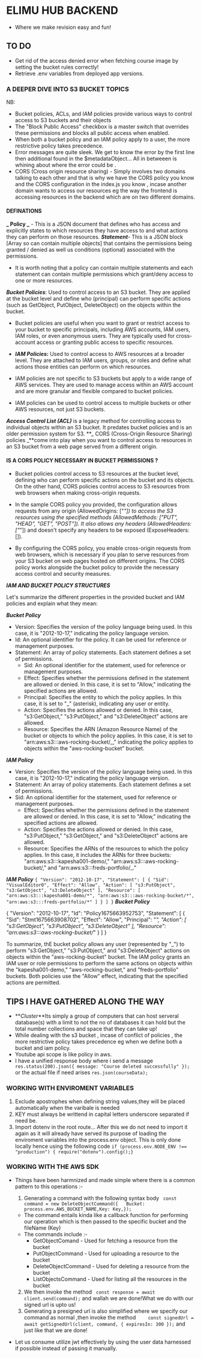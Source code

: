 # ELIMU HUB BACKEND

- Where we make revision easy and fun!

## TO DO

- Get rid of the access denied error when fetching course image by setting the bucket rules correctly!
- Retrieve .env variables from deployed app versions.

### A DEEPER DIVE INTO S3 BUCKET TOPICS

NB:

- Bucket policies, ACLs, and IAM policies provide various ways to control access to S3 buckets and their objects
- The "Block Public Access" checkbox is a master switch that overrides these permissions and blocks all public access when enabled.
- When both a bucket policy and an IAM policy apply to a user, the more restrictive policy takes precedence.
- Error messages are quite sleek. We get to know the error by the first line then additional found in the $metadataObject... All in betweeen is whining about where the error could be .
- CORS (Cross origin resource sharing) - Simply involves two domains talking to each other and that is why we have the CORS policy you know and the CORS configuration in the index.js you know , incase another domain wants to access our resources eg the way the frontend is accessing resources in the backend which are on two different domains.

#### DEFINATIONS

**_ Policy _** - This is a JSON document that defines who has access and explicitly states to which resources they have access to and what actions they can perform on those resources.
**_Statement_**- This is a JSON block [Array so can contain multiple objects] that contains the permissions being granted / denied as well us conditions (optional) associated with the permissions.

- It is worth noting that a policy can contain multiple statements and each statement can contain multiple permissions which grant/deny access to one or more resources.

**_Bucket Policies_**: Used to control access to an S3 bucket. They are applied at the bucket level and define who (principal) can perform specific actions (such as GetObject, PutObject, DeleteObject) on the objects within the bucket.

- Bucket policies are useful when you want to grant or restrict access to your bucket to specific principals, including AWS accounts, IAM users, IAM roles, or even anonymous users. They are typically used for cross-account access or granting public access to specific resources.

- **_IAM Policies:_** Used to control access to AWS resources at a broader level. They are attached to IAM users, groups, or roles and define what actions those entities can perform on which resources.
- IAM policies are not specific to S3 buckets but apply to a wide range of AWS services. They are used to manage access within an AWS account and are more granular and flexible compared to bucket policies.
- IAM policies can be used to control access to multiple buckets or other AWS resources, not just S3 buckets.

**_Access Control List (ACL)_** is a legacy method for controlling access to individual objects within an S3 bucket. It predates bucket policies and is an older permission system for S3.
**_ CORS (Cross-Origin Resource Sharing) policies _**come into play when you want to control access to resources in an S3 bucket from a web page served from a different origin.

#### IS A CORS POLICY NECESSARY IN BUCKET PERMISSIONS ?

- Bucket policies control access to S3 resources at the bucket level, defining who can perform specific actions on the bucket and its objects. On the other hand, CORS policies control access to S3 resources from web browsers when making cross-origin requests.
- In the sample CORS policy you provided, the configuration allows requests from any origin (AllowedOrigins: ["*"]) to access the S3 resources using the specified methods (AllowedMethods: ["PUT", "HEAD", "GET", "POST"]). It also allows any headers (AllowedHeaders: ["*"]) and doesn't specify any headers to be exposed (ExposeHeaders: []).

- By configuring the CORS policy, you enable cross-origin requests from web browsers, which is necessary if you plan to serve resources from your S3 bucket on web pages hosted on different origins. The CORS policy works alongside the bucket policy to provide the necessary access control and security measures.

**_IAM AND BUCKET POLICY STRUCTURES_**

Let's summarize the different properties in the provided bucket and IAM policies and explain what they mean:

**_Bucket Policy_**

- Version: Specifies the version of the policy language being used. In this case, it is "2012-10-17," indicating the policy language version.
- Id: An optional identifier for the policy. It can be used for reference or management purposes.
- Statement: An array of policy statements. Each statement defines a set of permissions.
  - Sid: An optional identifier for the statement, used for reference or management purposes.
  - Effect: Specifies whether the permissions defined in the statement are allowed or denied. In this case, it is set to "Allow," indicating the specified actions are allowed.
  - Principal: Specifies the entity to which the policy applies. In this case, it is set to "\_" (asterisk), indicating any user or entity.
  - Action: Specifies the actions allowed or denied. In this case, "s3:GetObject," "s3:PutObject," and "s3:DeleteObject" actions are allowed.
  - Resource: Specifies the ARN (Amazon Resource Name) of the bucket or objects to which the policy applies. In this case, it is set to "arn:aws:s3:::aws-rocking-bucket/\_," indicating the policy applies to objects within the "aws-rocking-bucket" bucket.

**_IAM Policy_**

- Version: Specifies the version of the policy language being used. In this case, it is "2012-10-17," indicating the policy language version.
- Statement: An array of policy statements. Each statement defines a set of permissions.
- Sid: An optional identifier for the statement, used for reference or management purposes.
  - Effect: Specifies whether the permissions defined in the statement are allowed or denied. In this case, it is set to "Allow," indicating the specified actions are allowed.
  - Action: Specifies the actions allowed or denied. In this case, "s3:PutObject," "s3:GetObject," and "s3:DeleteObject" actions are allowed.
  - Resource: Specifies the ARNs of the resources to which the policy applies. In this case, it includes the ARNs for three buckets: "arn:aws:s3:::kapesha001-demo/," "arn:aws:s3:::aws-rocking-bucket/," and "arn:aws:s3:::freds-portfolio/\_."

**_IAM Policy_**
`{
    "Version": "2012-10-17",
    "Statement": [
        {
            "Sid": "VisualEditor0",
            "Effect": "Allow",
            "Action": [
                "s3:PutObject",
                "s3:GetObject",
                "s3:DeleteObject"
            ],
            "Resource": [
                "arn:aws:s3:::kapesha001-demo/*",
                "arn:aws:s3:::aws-rocking-bucket/*",
                "arn:aws:s3:::freds-portfolio/*"
            ]
        }
    ]
}`
**_Bucket Policy_**

{
"Version": "2012-10-17",
"Id": "Policy1675663952753",
"Statement": [
{
"Sid": "Stmt1675663908702",
"Effect": "Allow",
"Principal": "_",
"Action": [
"s3:GetObject",
"s3:PutObject",
"s3:DeleteObject"
],
"Resource": "arn:aws:s3:::aws-rocking-bucket/_"
}
]
}

To summarize, thE bucket policy allows any user (represented by "\_") to perform "s3:GetObject," "s3:PutObject," and "s3:DeleteObject" actions on objects within the "aws-rocking-bucket" bucket. The IAM policy grants an IAM user or role permissions to perform the same actions on objects within the "kapesha001-demo," "aws-rocking-bucket," and "freds-portfolio" buckets. Both policies use the "Allow" effect, indicating that the specified actions are permitted.

## TIPS I HAVE GATHERED ALONG THE WAY

- **_Cluster_**Its simply a group of computers that can host serveral database(s) with a limit to not the no of databases it can hold but the total number collections and space that they can take up!
- While dealing with the s3 bucket , incase of conflict of policies , the more restrictive policy takes precedence eg when we define both a bucket and iam policy.
- Youtube api scope is like policy in aws.
- I have a unified response body where i send a message `   res.status(200).json({ message: "Course deleted successfully" });` or the actual file if need arises `res.json(courseData);`

### WORKING WITH ENVIROMENT VARIABLES

1. Exclude apostrophes when defining string values,they will be placed automatically when the varibale is needed
2. KEY must always be writtend in capital letters underscore separated if need be.
3. Import dotenv in the root route... After this we do not need to import it again as it will already have served its purpose of loading the enviroment variables into the process.env object. This is only done locally hence using the following code
   `if (process.env.NODE_ENV !== "production") { require("dotenv").config();}`

### WORKING WITH THE AWS SDK

- Things have been harmnized and made simple where there is a common pattern to this operations :-

  1.  Generating a command with the following syntax body ` const command = new DeleteObjectCommand({   Bucket: process.env.AWS_BUCKET_NAME,Key: Key,});`

  - The command entails kinda like a callback function for performing our operation which is then passed to the specific bucket and the fileName (Key)
  - The commands include :-
    - GetObjectComand - Used for fetching a resource from the bucket
    - PutObjectCommand - Used for uploading a resource to the bucket
    - DeleteObjectCommand - Used for deleting a resource from the bucket
    - ListObjectsCommand - Used for listing all the resources in the bucket

  2.  We then invoke the method ` const response = await client.send(command);` and wallah we are done!What we do with our signed url is upto us!
  3.  Generating a presigned url is also simplified where we specify our command as normal ,then invoke the method `    const signedUrl = await getSignedUrl(client, command, { expiresIn: 300 });` and just like that we are done!

- Let us consume utilize jwt effectively by using the user data harnessed if possible instead of passing it manually.
